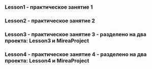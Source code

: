 ### Lesson1 - практическое занятие 1
### Lesson2 - практическое занятие 2
### Lesson3 - практическое занятие 3 - разделено на два проекта: Lesson3 и MireaProject
### Lesson4 - практическое занятие 4 - разделено на два проекта: Lesson4 и MireaProject

